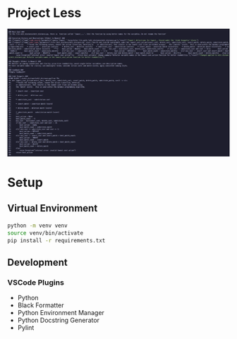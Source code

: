 # Project Less

![Photo](Less%20Code%20Example.PNG)

# Setup

## Virtual Environment

```bash
python -m venv venv
source venv/bin/activate
pip install -r requirements.txt
```

## Development

### VSCode Plugins

- Python
- Black Formatter
- Python Environment Manager
- Python Docstring Generator
- Pylint
